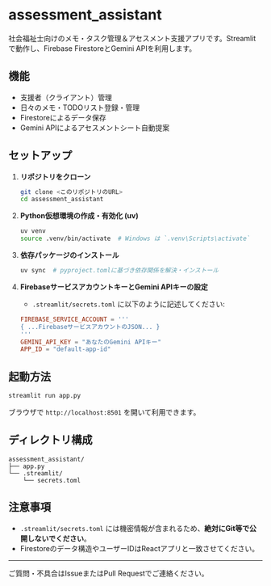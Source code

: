 # assessment_assistant

社会福祉士向けのメモ・タスク管理＆アセスメント支援アプリです。Streamlitで動作し、Firebase FirestoreとGemini APIを利用します。

## 機能

- 支援者（クライアント）管理
- 日々のメモ・TODOリスト登録・管理
- Firestoreによるデータ保存
- Gemini APIによるアセスメントシート自動提案

## セットアップ

1. **リポジトリをクローン**
    ```sh
    git clone <このリポジトリのURL>
    cd assessment_assistant
    ```

2. **Python仮想環境の作成・有効化 (uv)**
    ```sh
    uv venv
    source .venv/bin/activate  # Windows は `.venv\Scripts\activate`
    ```

3. **依存パッケージのインストール**
    ```sh
    uv sync  # pyproject.tomlに基づき依存関係を解決・インストール
    ```

4. **FirebaseサービスアカウントキーとGemini APIキーの設定**
    - `.streamlit/secrets.toml` に以下のように記述してください:

    ```toml
    FIREBASE_SERVICE_ACCOUNT = '''
    { ...FirebaseサービスアカウントのJSON... }
    '''
    GEMINI_API_KEY = "あなたのGemini APIキー"
    APP_ID = "default-app-id"
    ```

## 起動方法

```sh
streamlit run app.py
```

ブラウザで `http://localhost:8501` を開いて利用できます。

## ディレクトリ構成

```
assessment_assistant/
├── app.py
└── .streamlit/
    └── secrets.toml
```

## 注意事項

- `.streamlit/secrets.toml` には機密情報が含まれるため、**絶対にGit等で公開しないでください**。
- Firestoreのデータ構造やユーザーIDはReactアプリと一致させてください。

---

ご質問・不具合はIssueまたはPull Requestでご連絡ください。

